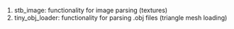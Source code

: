 1. stb_image: functionality for image parsing (textures)
2. tiny_obj_loader: functionality for parsing .obj files (triangle mesh loading)